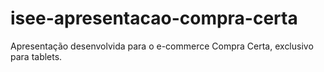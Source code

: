 # isee-apresentacao-compra-certa
Apresentação desenvolvida para o e-commerce Compra Certa, exclusivo para tablets.
